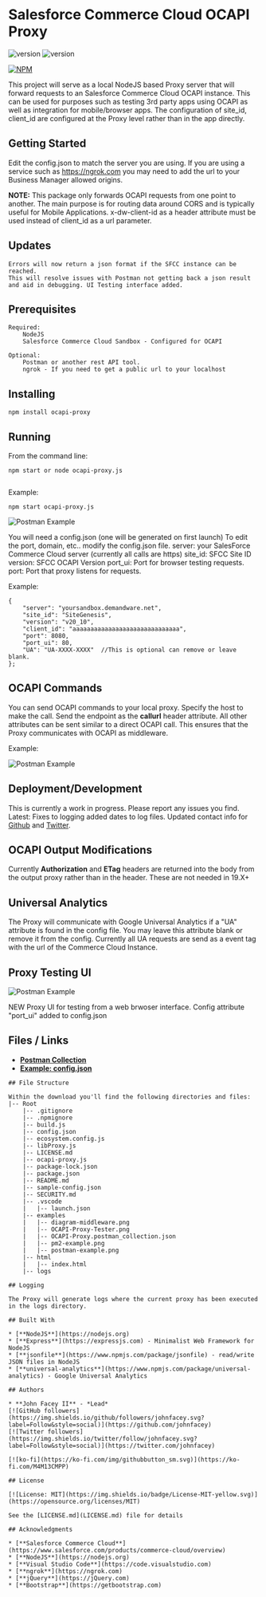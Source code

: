 # Salesforce Commerce Cloud OCAPI Proxy 
![version](https://img.shields.io/badge/Salesforce-OCAPIProxy-blue.svg)  ![version](https://img.shields.io/badge/version-1.2.0-green.svg)


[![NPM](https://nodei.co/npm/ocapi-proxy.png?downloads=true&downloadRank=true&stars=true)](https://nodei.co/npm/ocapi-proxy/)

This project will serve as a local NodeJS based Proxy server that will forward requests to an Salesforce Commerce Cloud OCAPI instance. 
This can be used for purposes such as testing 3rd party apps using OCAPI as well as integration for mobile/browser apps. 
The configuration of site_id, client_id are configured at the Proxy level rather than in the app directly. 

## Getting Started

Edit the config.json to match the server you are using. 
If you are using a service such as https://ngrok.com you may need to add the url to your Business Manager allowed origins.

**NOTE:** This package only forwards OCAPI requests from one point to another. The main purpose is for routing data around CORS and is typically useful for Mobile Applications. x-dw-client-id as a header attribute must be used instead of client_id as a url parameter.

## Updates
```
Errors will now return a json format if the SFCC instance can be reached. 
This will resolve issues with Postman not getting back a json result and aid in debugging. UI Testing interface added.
```
## Prerequisites
```
Required:
    NodeJS
    Salesforce Commerce Cloud Sandbox - Configured for OCAPI

Optional:
    Postman or another rest API tool.
    ngrok - If you need to get a public url to your localhost
```
## Installing
```
npm install ocapi-proxy
```

## Running 

From the command line: 
```
npm start or node ocapi-proxy.js


```

Example:
```
npm start ocapi-proxy.js
```
![Postman Example](./examples/pm2-example.png)

You will need a config.json (one will be generated on first launch)
To edit the port, domain, etc.. modify the config.json file. 
server: your SalesForce Commerce Cloud server (currently all calls are https)
site_id: SFCC Site ID
version: SFCC OCAPI Version
port_ui: Port for browser testing requests.
port: Port that proxy listens for requests.

Example:
```
{
    "server": "yoursandbox.demandware.net",
    "site_id": "SiteGenesis",
    "version": "v20_10",
    "client_id": "aaaaaaaaaaaaaaaaaaaaaaaaaaaaaa",
    "port": 8080,
    "port_ui": 80,
    "UA": "UA-XXXX-XXXX"  //This is optional can remove or leave blank.
};
```
## OCAPI Commands

You can send OCAPI commands to your local proxy. 
Specify the host to make the call.
Send the endpoint as the **callurl** header attribute.
All other attributes can be sent similar to a direct OCAPI call. 
This ensures that the Proxy communicates with OCAPI as middleware.

Example: 

![Postman Example](./examples/postman-example.png)

## Deployment/Development

This is currently a work in progress. Please report any issues you find.
Latest: Fixes to logging added dates to log files.
Updated contact info for [Github](https://github.com/johnfacey) and [Twitter](https://twitter.com/johnfacey).

## OCAPI Output Modifications

Currently **Authorization** and **ETag**  headers are returned into the body from the output proxy rather than in the header. These are not needed in 19.X+

## Universal Analytics

The Proxy will communicate with Google Universal Analytics if a "UA" attribute is found in the config file. You may leave this attribute blank or remove it from the config. Currently all UA requests are send as a event tag with the url of the Commerce Cloud Instance.

## Proxy Testing UI

![Postman Example](./examples/OCAPI-Proxy-Tester.png)

NEW Proxy UI for testing from a web brwoser interface. Config attribute "port_ui" added to config.json

## Files / Links
* [**Postman Collection**](./examples/OCAPI-Proxy.postman_collection.json)
* [**Example: config.json**](./sample-config.json)
```
## File Structure

Within the download you'll find the following directories and files:
|-- Root
    |-- .gitignore
    |-- .npmignore
    |-- build.js
    |-- config.json
    |-- ecosystem.config.js
    |-- libProxy.js
    |-- LICENSE.md
    |-- ocapi-proxy.js
    |-- package-lock.json
    |-- package.json
    |-- README.md
    |-- sample-config.json
    |-- SECURITY.md
    |-- .vscode
    |   |-- launch.json
    |-- examples
    |   |-- diagram-middleware.png
    |   |-- OCAPI-Proxy-Tester.png
    |   |-- OCAPI-Proxy.postman_collection.json
    |   |-- pm2-example.png
    |   |-- postman-example.png
    |-- html
    |   |-- index.html
    |-- logs

## Logging

The Proxy will generate logs where the current proxy has been executed in the logs directory.

## Built With

* [**NodeJS**](https://nodejs.org) 
* [**Express**](https://expressjs.com) - Minimalist Web Framework for NodeJS
* [**jsonfile**](https://www.npmjs.com/package/jsonfile) - read/write JSON files in NodeJS
* [**universal-analytics**](https://www.npmjs.com/package/universal-analytics) - Google Universal Analytics

## Authors

* **John Facey II** - *Lead*  
[![GitHub followers](https://img.shields.io/github/followers/johnfacey.svg?label=Follow&style=social)](https://github.com/johnfacey)
[![Twitter followers](https://img.shields.io/twitter/follow/johnfacey.svg?label=Follow&style=social)](https://twitter.com/johnfacey)

[![ko-fi](https://ko-fi.com/img/githubbutton_sm.svg)](https://ko-fi.com/M4M13CMPP)

## License

[![License: MIT](https://img.shields.io/badge/License-MIT-yellow.svg)](https://opensource.org/licenses/MIT)

See the [LICENSE.md](LICENSE.md) file for details

## Acknowledgments

* [**Salesforce Commerce Cloud**](https://www.salesforce.com/products/commerce-cloud/overview)
* [**NodeJS**](https://nodejs.org) 
* [**Visual Studio Code**](https://code.visualstudio.com)
* [**ngrok**](https://ngrok.com)
* [**jQuery**](https://jQuery.com)
* [**Bootstrap**](https://getbootstrap.com)